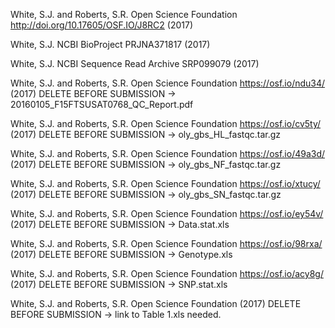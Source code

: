 White, S.J. and Roberts, S.R. Open Science Foundation http://doi.org/10.17605/OSF.IO/J8RC2 (2017)

White, S.J. NCBI BioProject PRJNA371817 (2017)

White, S.J. NCBI Sequence Read Archive SRP099079 (2017)

White, S.J. and Roberts, S.R. Open Science Foundation https://osf.io/ndu34/ (2017) DELETE BEFORE SUBMISSION -> 20160105_F15FTSUSAT0768_QC_Report.pdf

White, S.J. and Roberts, S.R. Open Science Foundation https://osf.io/cv5ty/ (2017) DELETE BEFORE SUBMISSION -> oly_gbs_HL_fastqc.tar.gz

White, S.J. and Roberts, S.R. Open Science Foundation https://osf.io/49a3d/ (2017) DELETE BEFORE SUBMISSION -> oly_gbs_NF_fastqc.tar.gz

White, S.J. and Roberts, S.R. Open Science Foundation https://osf.io/xtucy/ (2017) DELETE BEFORE SUBMISSION -> oly_gbs_SN_fastqc.tar.gz

White, S.J. and Roberts, S.R. Open Science Foundation https://osf.io/ey54v/ (2017) DELETE BEFORE SUBMISSION -> Data.stat.xls

White, S.J. and Roberts, S.R. Open Science Foundation https://osf.io/98rxa/ (2017) DELETE BEFORE SUBMISSION -> Genotype.xls

White, S.J. and Roberts, S.R. Open Science Foundation https://osf.io/acy8g/ (2017) DELETE BEFORE SUBMISSION -> SNP.stat.xls

White, S.J. and Roberts, S.R. Open Science Foundation (2017) DELETE BEFORE SUBMISSION -> link to Table 1.xls needed.
